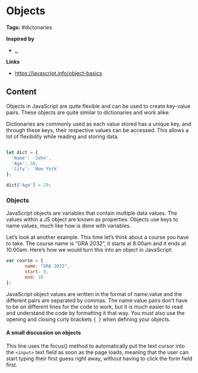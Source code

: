 # Objects

**Tags:** #dictonaries

**Inspired by**
- [..]()

**Links**
- https://javascript.info/object-basics

## Content

Objects in JavaScript are quite flexible and can be used to create key-value pairs. These objects are quite similar to dictionaries and work alike.

Dictionaries are commonly used as each value stored has a unique key, and through these keys, their respective values can be accessed. This allows a lot of flexibility while reading and storing data.

```javascript

let dict = {
  'Name': 'John',
  'Age': 30,
  'City': 'New York'
};

dict['Age'] = 29;
```

### Objects

JavaScript objects are variables that contain multiple data values. The values within a JS object are known as properties. Objects use keys to name values, much like how is done with variables.

Let’s look at another example. This time let’s think about a course you have to take. The course name is “GRA 2032”, it starts at 8:00am and it ends at 10:00am. Here’s how we would turn this into an object in JavaScript:

```javascript
var course = {
       name: "GRA 2032",
       start: 8,
       end: 10
};
```

JavaScript object values are written in the format of name:value and the different pairs are separated by commas. The name:value pairs don’t have to be on different lines for the code to work, but it is much easier to read and understand the code by formatting it that way. You must also use the opening and closing curly brackets `{ }` when defining your objects.

#### A small discussion on objects

This line uses the focus() method to automatically put the text cursor into the `<input>` text field as soon as the page loads, meaning that the user can start typing their first guess right away, without having to click the form field first.

